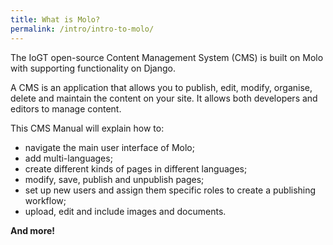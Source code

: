 ```yaml
---
title: What is Molo?
permalink: /intro/intro-to-molo/
---
```


The IoGT open-source Content Management System (CMS) is built on Molo with supporting functionality on Django.

A CMS is an application that allows you to publish, edit, modify, organise, delete and maintain the content on your site. It allows both developers and editors to manage content.

This CMS Manual will explain how to:
- navigate the main user interface of Molo;
- add multi-languages;
- create different kinds of pages in different languages;
- modify, save, publish and unpublish pages;
- set up new users and assign them specific roles to create a publishing workflow;
- upload, edit and include images and documents.

**And more!**